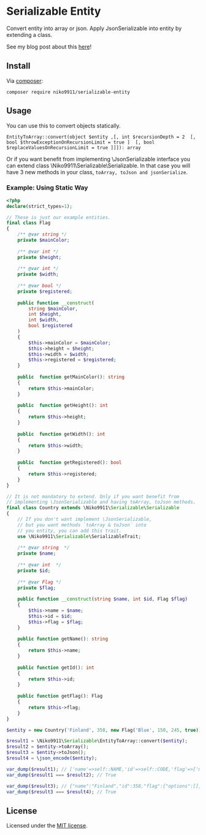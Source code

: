# Serializable Entity

Convert entity into array or json. 
Apply JsonSerializable into entity by extending a class.

See my blog post about this 
[here](https://xn--gran-8qa.fi/serializing-php-entities-to-json/)!

## Install

Via [composer](http://getcomposer.org):

```shell
composer require niko9911/serializable-entity
```

## Usage

You can use this to convert objects statically.

`EntityToArray::convert(object $entity ,[, int $recursionDepth = 2 
[, bool $throwExceptionOnRecursionLimit = true ] 
[, bool $replaceValuesOnRecursionLimit = true ]]]): array`

Or if you want benefit from implementing \JsonSerializable interface
you can extend class \Niko9911\Serializable\Serializable. In that case
you will have 3 new methods in your class, `toArray, toJson and jsonSerialize`.

### Example: Using Static Way

```php
<?php
declare(strict_types=1);

// These is just our example entities.
final class Flag
{
    /** @var string */
    private $mainColor;
    
    /** @var int */
    private $height;
    
    /** @var int */
    private $width;
    
    /** @var bool */
    private $registered;
    
    public function __construct(
        string $mainColor,
        int $height,
        int $width,
        bool $registered
    ) 
    {
        $this->mainColor = $mainColor;
        $this->height = $height;
        $this->width = $width;
        $this->registered = $registered;
    }
    
    public  function getMainColor(): string
    {
        return $this->mainColor;
    }
    
    public  function getHeight(): int
    {
        return $this->height;
    }
    
    public  function getWidth(): int
    {
        return $this->width;
    }
    
    public  function getRegistered(): bool
    {
        return $this->registered;
    }
}

// It is not mandatory to extend. Only if you want benefit from
// implementing \JsonSerializable and having toArray, toJson methods.
final class Country extends \Niko9911\Serializable\Serializable
{
    // If you don't want implement \JsonSerializable,
    // but you want methods `toArray & toJson` into
    // you entity, you can add this trait.
    use \Niko9911\Serializable\SerializableTrait;
    
    /** @var string  */
    private $name;
    
    /** @var int  */
    private $id;
    
    /** @var Flag */
    private $flag;
    
    public function __construct(string $name, int $id, Flag $flag) 
    {
        $this->name = $name;
        $this->id = $id;
        $this->flag = $flag;
    }
    
    public function getName(): string
    {
        return $this->name;
    }
    
    public function getId(): int
    {
        return $this->id;
    }
    
    public function getFlag(): Flag
    {
        return $this->flag;
    }
}

$entity = new Country('Finland', 358, new Flag('Blue', 150, 245, true));

$result1 = \Niko9911\Serializable\EntityToArray::convert($entity);
$result2 = $entity->toArray();
$result3 = $entity->toJson();
$result4 = \json_encode($entity);

var_dump($result1); // ['name'=>self::NAME,'id'=>self::CODE,'flag'=>['mainColor'=>self::MAIN,'height'=>self::SIZE[0],'width'=>self::SIZE[1],'registered'=>self::REGI,'options'=>[]]]
var_dump($result1 === $result2); // True

var_dump($result3); // {"name":"Finland","id":358,"flag":{"options":[],"mainColor":"Blue","height":150,"width":245,"registered":true}}
var_dump($result3 === $result4); // True

```

## License

Licensed under the [MIT license](http://opensource.org/licenses/MIT).
